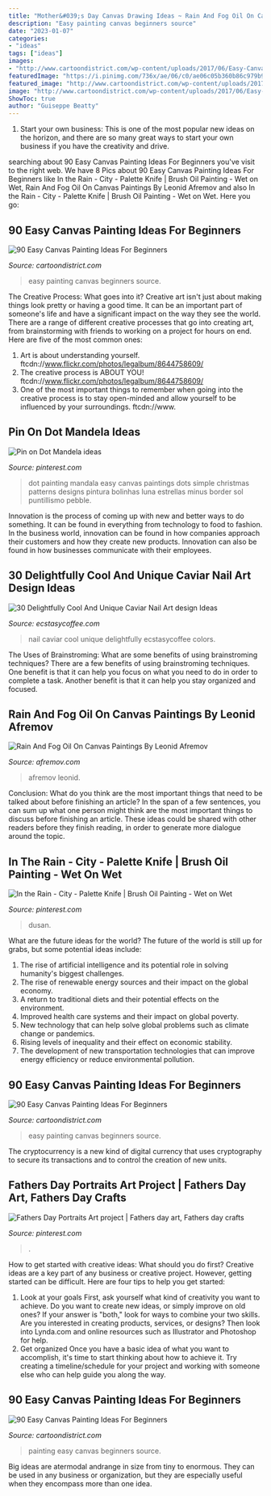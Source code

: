 ```yaml
---
title: "Mother&#039;s Day Canvas Drawing Ideas ~ Rain And Fog Oil On Canvas Paintings By Leonid Afremov"
description: "Easy painting canvas beginners source"
date: "2023-01-07"
categories:
- "ideas"
tags: ["ideas"]
images:
- "http://www.cartoondistrict.com/wp-content/uploads/2017/06/Easy-Canvas-Painting-Ideas-For-Beginners0131.jpg"
featuredImage: "https://i.pinimg.com/736x/ae/06/c0/ae06c05b360b86c979b9edea8126364b.jpg"
featured_image: "http://www.cartoondistrict.com/wp-content/uploads/2017/06/Easy-Canvas-Painting-Ideas-For-Beginners0131.jpg"
image: "http://www.cartoondistrict.com/wp-content/uploads/2017/06/Easy-Canvas-Painting-Ideas-For-Beginners14-1.jpg"
ShowToc: true
author: "Guiseppe Beatty"
---
```



1. Start your own business: This is one of the most popular new ideas on the horizon, and there are so many great ways to start your own business if you have the creativity and drive.

	

		
searching about 90 Easy Canvas Painting Ideas For Beginners you've visit to the right web. We have 8 Pics about 90 Easy Canvas Painting Ideas For Beginners like In the Rain - City - Palette Knife | Brush Oil Painting - Wet on Wet, Rain And Fog Oil On Canvas Paintings By Leonid Afremov and also In the Rain - City - Palette Knife | Brush Oil Painting - Wet on Wet. Here you go:
		
    
## 90 Easy Canvas Painting Ideas For Beginners

<img loading=lazy src="http://www.cartoondistrict.com/wp-content/uploads/2017/06/Easy-Canvas-Painting-Ideas-For-Beginners10-1.jpg" onerror="this.onerror=null;this.src='https://tse3.mm.bing.net/th?id=OIP.urGPUQN3O3srcjSxK6bW6wHaJg&amp;pid=15.1';" alt="90 Easy Canvas Painting Ideas For Beginners">

_Source: cartoondistrict.com_

>easy painting canvas beginners source. 

	

The Creative Process: What goes into it?
Creative art isn't just about making things look pretty or having a good time. It can be an important part of someone's life and have a significant impact on the way they see the world. There are a range of different creative processes that go into creating art, from brainstorming with friends to working on a project for hours on end. Here are five of the most common ones: 
1) Art is about understanding yourself. ftcdn://www.flickr.com/photos/legalbum/8644758609/
2) The creative process is ABOUT YOU! ftcdn://www.flickr.com/photos/legalbum/8644758609/
3) One of the most important things to remember when going into the creative process is to stay open-minded and allow yourself to be influenced by your surroundings. ftcdn://www.

    
## Pin On Dot Mandela Ideas

<img loading=lazy src="https://i.pinimg.com/736x/d4/c4/22/d4c422e9ce3bd3193fd89e3c9d2f25c0.jpg" onerror="this.onerror=null;this.src='https://tse3.mm.bing.net/th?id=OIP.vy6Mv6IoVYKlpujQkU961gHaJ3&amp;pid=15.1';" alt="Pin on Dot Mandela ideas">

_Source: pinterest.com_

>dot painting mandala easy canvas paintings dots simple christmas patterns designs pintura bolinhas luna estrellas minus border sol puntillismo pebble. 

	

Innovation is the process of coming up with new and better ways to do something. It can be found in everything from technology to food to fashion. In the business world, innovation can be found in how companies approach their customers and how they create new products. Innovation can also be found in how businesses communicate with their employees.

    
## 30 Delightfully Cool And Unique Caviar Nail Art Design Ideas

<img loading=lazy src="https://i1.wp.com/www.ecstasycoffee.com/wp-content/uploads/2017/01/Caviar-nail-art-designs11.jpg?resize=550%2C733" onerror="this.onerror=null;this.src='https://tse2.mm.bing.net/th?id=OIP.fnCPJi3RNl19X0eTyQ3IIQHaJ3&amp;pid=15.1';" alt="30 Delightfully Cool And Unique Caviar Nail Art design Ideas">

_Source: ecstasycoffee.com_

>nail caviar cool unique delightfully ecstasycoffee colors. 

	

The Uses of Brainstroming: What are some benefits of using brainstroming techniques?
There are a few benefits of using brainstroming techniques. One benefit is that it can help you focus on what you need to do in order to complete a task. Another benefit is that it can help you stay organized and focused.

    
## Rain And Fog Oil On Canvas Paintings By Leonid Afremov

<img loading=lazy src="https://afremov.com/images/category/image_636.jpeg" onerror="this.onerror=null;this.src='https://tse3.mm.bing.net/th?id=OIP.WCYGb3f_rlZ4SCp_NZE8zwHaGD&amp;pid=15.1';" alt="Rain And Fog Oil On Canvas Paintings By Leonid Afremov">

_Source: afremov.com_

>afremov leonid. 

	

Conclusion: What do you think are the most important things that need to be talked about before finishing an article?
In the span of a few sentences, you can sum up what one person might think are the most important things to discuss before finishing an article. These ideas could be shared with other readers before they finish reading, in order to generate more dialogue around the topic.

    
## In The Rain - City - Palette Knife | Brush Oil Painting - Wet On Wet

<img loading=lazy src="https://i.pinimg.com/736x/7d/04/97/7d04971c31101ac94014dabcdde0e05a.jpg" onerror="this.onerror=null;this.src='https://tse3.mm.bing.net/th?id=OIP.i59J59qpegS8j-OK7J-BygHaEK&amp;pid=15.1';" alt="In the Rain - City - Palette Knife | Brush Oil Painting - Wet on Wet">

_Source: pinterest.com_

>dusan. 

	

What are the future ideas for the world?
The future of the world is still up for grabs, but some potential ideas include: 
1. The rise of artificial intelligence and its potential role in solving humanity's biggest challenges. 
2. The rise of renewable energy sources and their impact on the global economy. 
3. A return to traditional diets and their potential effects on the environment. 
4. Improved health care systems and their impact on global poverty. 
5. New technology that can help solve global problems such as climate change or pandemics. 
6. Rising levels of inequality and their effect on economic stability. 
7. The development of new transportation technologies that can improve energy efficiency or reduce environmental pollution.

    
## 90 Easy Canvas Painting Ideas For Beginners

<img loading=lazy src="http://www.cartoondistrict.com/wp-content/uploads/2017/06/Easy-Canvas-Painting-Ideas-For-Beginners14-1.jpg" onerror="this.onerror=null;this.src='https://tse4.mm.bing.net/th?id=OIP.FHaDAuy51KKQGFrNYrTWLQHaJ4&amp;pid=15.1';" alt="90 Easy Canvas Painting Ideas For Beginners">

_Source: cartoondistrict.com_

>easy painting canvas beginners source. 

	

The cryptocurrency is a new kind of digital currency that uses cryptography to secure its transactions and to control the creation of new units.

    
## Fathers Day Portraits Art Project | Fathers Day Art, Fathers Day Crafts

<img loading=lazy src="https://i.pinimg.com/736x/ae/06/c0/ae06c05b360b86c979b9edea8126364b.jpg" onerror="this.onerror=null;this.src='https://tse1.mm.bing.net/th?id=OIP.lbdCBxCgyws3t5bVsMY1DgHaKV&amp;pid=15.1';" alt="Fathers Day Portraits Art project | Fathers day art, Fathers day crafts">

_Source: pinterest.com_

>. 

	

How to get started with creative ideas: What should you do first?
Creative ideas are a key part of any business or creative project. However, getting started can be difficult. Here are four tips to help you get started:
1. Look at your goals 
First, ask yourself what kind of creativity you want to achieve. Do you want to create new ideas, or simply improve on old ones? If your answer is "both," look for ways to combine your two skills. Are you interested in creating products, services, or designs? Then look into Lynda.com and online resources such as Illustrator and Photoshop for help.
2. Get organized 
Once you have a basic idea of what you want to accomplish, it's time to start thinking about how to achieve it. Try creating a timeline/schedule for your project and working with someone else who can help guide you along the way.

    
## 90 Easy Canvas Painting Ideas For Beginners

<img loading=lazy src="http://www.cartoondistrict.com/wp-content/uploads/2017/06/Easy-Canvas-Painting-Ideas-For-Beginners0131.jpg" onerror="this.onerror=null;this.src='https://tse1.mm.bing.net/th?id=OIP.2QlWh2SyL9NpX73MRdgCywHaJe&amp;pid=15.1';" alt="90 Easy Canvas Painting Ideas For Beginners">

_Source: cartoondistrict.com_

>painting easy canvas beginners source. 

	

Big ideas are atermodal andrange in size from tiny to enormous. They can be used in any business or organization, but they are especially useful when they encompass more than one idea. 

